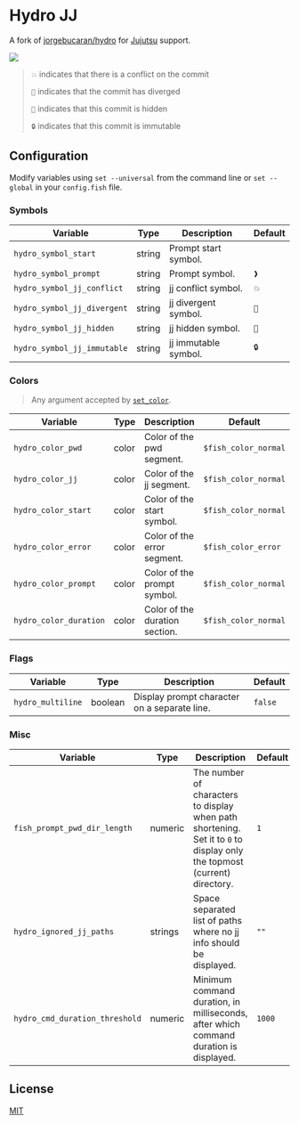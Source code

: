 # Hydro JJ

A fork of [jorgebucaran/hydro](https://github.com/jorgebucaran/hydro) for [Jujutsu](https://github.com/jj-vcs/jj) support.

[![](https://user-images.githubusercontent.com/56996/103166797-f807ee00-4868-11eb-9818-c661584274c8.gif)](#hydro)

> `💥` indicates that there is a conflict on the commit
> 
> `🚧` indicates that the commit has diverged
> 
> `👻` indicates that this commit is hidden
> 
> `🔒` indicates that this commit is immutable

## Configuration

Modify variables using `set --universal` from the command line or `set --global` in your `config.fish` file.

### Symbols

| Variable                    | Type   | Description                     | Default |
| --------------------------- | ------ | ------------------------------- | ------- |
| `hydro_symbol_start`        | string | Prompt start symbol.            |         |
| `hydro_symbol_prompt`       | string | Prompt symbol.                  | `❱`     |
| `hydro_symbol_jj_conflict`  | string | jj conflict symbol.             | `💥`    |
| `hydro_symbol_jj_divergent` | string | jj divergent symbol.            | `🚧`    |
| `hydro_symbol_jj_hidden`    | string | jj hidden symbol.               | `👻`    |
| `hydro_symbol_jj_immutable` | string | jj immutable symbol.            | `🔒`    |

### Colors

> Any argument accepted by [`set_color`](https://fishshell.com/docs/current/cmds/set_color.html).

| Variable               | Type  | Description                    | Default              |
| ---------------------- | ----- | ------------------------------ | -------------------- |
| `hydro_color_pwd`      | color | Color of the pwd segment.      | `$fish_color_normal` |
| `hydro_color_jj`       | color | Color of the jj segment.       | `$fish_color_normal` |
| `hydro_color_start`    | color | Color of the start symbol.     | `$fish_color_normal` |
| `hydro_color_error`    | color | Color of the error segment.    | `$fish_color_error`  |
| `hydro_color_prompt`   | color | Color of the prompt symbol.    | `$fish_color_normal` |
| `hydro_color_duration` | color | Color of the duration section. | `$fish_color_normal` |

### Flags

| Variable          | Type    | Description                                  | Default |
| ----------------- | ------- | -------------------------------------------- | ------- |
| `hydro_multiline` | boolean | Display prompt character on a separate line. | `false` |

### Misc

| Variable                       | Type    | Description                                                                                                              | Default |
| ------------------------------ | ------- | ------------------------------------------------------------------------------------------------------------------------ | ------- |
| `fish_prompt_pwd_dir_length`   | numeric | The number of characters to display when path shortening. Set it to `0` to display only the topmost (current) directory. | `1`     |
| `hydro_ignored_jj_paths`       | strings | Space separated list of paths where no jj info should be displayed.                                                     | `""`    |
| `hydro_cmd_duration_threshold` | numeric | Minimum command duration, in milliseconds, after which command duration is displayed.                                    | `1000`  |

## License

[MIT](LICENSE.md)
